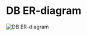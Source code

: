 # DB ER-diagram

![DB ER-diagram]([https://raw.githubusercontent.com/AndrasteCries/education-platform-MPP/raw/assets/ER_diagram.jpg](https://www.google.com/url?sa=i&url=https%3A%2F%2Fwww.lucidchart.com%2Fpages%2Fru%2Ferd-%25D0%25B4%25D0%25B8%25D0%25B0%25D0%25B3%25D1%2580%25D0%25B0%25D0%25BC%25D0%25BC%25D0%25B0&psig=AOvVaw0obBZMU6sC8YTb9WGbD8Cc&ust=1708962927443000&source=images&cd=vfe&opi=89978449&ved=0CBIQjRxqFwoTCODdkJTtxoQDFQAAAAAdAAAAABAQ)https://www.google.com/url?sa=i&url=https%3A%2F%2Fwww.lucidchart.com%2Fpages%2Fru%2Ferd-%25D0%25B4%25D0%25B8%25D0%25B0%25D0%25B3%25D1%2580%25D0%25B0%25D0%25BC%25D0%25BC%25D0%25B0&psig=AOvVaw0obBZMU6sC8YTb9WGbD8Cc&ust=1708962927443000&source=images&cd=vfe&opi=89978449&ved=0CBIQjRxqFwoTCODdkJTtxoQDFQAAAAAdAAAAABAQ)
